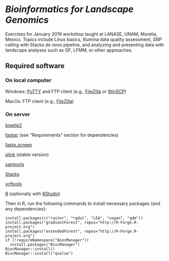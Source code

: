 # *Bioinformatics for Landscape Genomics*
Exercises for January 2019 workshop taught at LANASE,  UNAM, Morelia, Mexico. Topics include Linux basics, Illumina data quality assessment, SNP calling with Stacks *de novo* pipeline, and analyzing and presenting data with landscape analyses such as GF, LFMM, or other approaches. 

## Required software

### On local computer

Windows: [PuTTY](https://www.chiark.greenend.org.uk/~sgtatham/putty/latest.html) and FTP client (e.g., [FileZilla](https://filezilla-project.org/) or [WinSCP](https://winscp.net/eng/download.php))

MacOs: FTP client (e.g., [FileZilla](https://filezilla-project.org/))

### On server

[bowtie2](http://bowtie-bio.sourceforge.net/bowtie2/index.shtml)

[fastqc](https://www.bioinformatics.babraham.ac.uk/projects/fastqc/)  (see "Requirements" section for dependencies)

[fastq_screen](https://www.bioinformatics.babraham.ac.uk/projects/fastq_screen/)

[plink](https://www.cog-genomics.org/plink2)  (stable version)

[samtools](http://www.htslib.org/) 

[Stacks](http://catchenlab.life.illinois.edu/stacks/)

[vcftools](https://vcftools.github.io/examples.html)

[R]( https://www.r-project.org/) (optionally with [RStudio](https://www.rstudio.com/))

Then in R, run the following commands to install necessary packages (and any dependencies):
	
	install.packages(c("raster", "rgdal", "LEA", "vegan", "gdm"))
	install.packages("gradientForest", repos="http://R-Forge.R-project.org")
	install.packages("extendedForest", repos="http://R-Forge.R-project.org")
	if (!requireNamespace("BiocManager"))
	  install.packages("BiocManager")
	BiocManager::install()
	BiocManager::install("qvalue")
